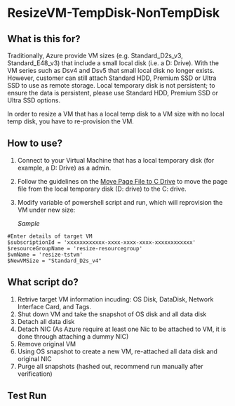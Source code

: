 # ResizeVM-TempDisk-NonTempDisk

## What is this for?
Traditionally, Azure provide VM sizes (e.g. Standard_D2s_v3, Standard_E48_v3) that include a small local disk (i.e. a D: Drive). With the VM series such as Dsv4 and Dsv5 that small local disk no longer exists. However, customer can still attach Standard HDD, Premium SSD or Ultra SSD to use as remote storage. Local temporary disk is not persistent; to ensure the data is persistent, please use Standard HDD, Premium SSD or Ultra SSD options.

In order to resize a VM that has a local temp disk to a VM size with no local temp disk, you have to re-provision the VM.

## How to use?
1. Connect to your Virtual Machine that has a local temporary disk (for example, a D: Drive) as a admin.
2. Follow the guidelines on the [Move Page File to C Drive](https://docs.microsoft.com/en-us/azure/virtual-machines/windows/change-drive-letter#temporarily-move-pagefilesys-to-c-drive) to move the page file from the local temporary disk (D: drive) to the C: drive. 
3. Modify variable of powershell script and run, which will reprovision the VM under new size:

   *Sample*
```
#Enter details of target VM
$subscriptionId = 'xxxxxxxxxxxx-xxxx-xxxx-xxxx-xxxxxxxxxxxx'
$resourceGroupName = 'resize-resourcegroup' 
$vmName = 'resize-tstvm'
$NewVMSize = "Standard_D2s_v4"

```

## What script do?
1. Retrive target VM information incuding: OS Disk, DataDisk, Network Interface Card, and Tags.
2. Shut down VM and take the snapshot of OS disk and all data disk
3. Detach all data disk
4. Detach NIC (As Azure require at least one Nic to be attached to VM, it is done through attaching a dummy NIC)
5. Remove original VM
6. Using OS snapshot to create a new VM, re-attached all data disk and original NIC
7. Purge all snapshots (hashed out, recommend run manually after verification)


## Test Run
